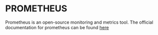 # PROMETHEUS

Prometheus is an open-source monitoring and metrics tool.
The official documentation for prometheus can be found [here][prometheus]

[prometheus]: https://prometheus.io
